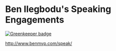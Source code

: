 # Ben Ilegbodu's Speaking Engagements

[![Greenkeeper badge](https://badges.greenkeeper.io/benmvp/slides.svg)](https://greenkeeper.io/)

http://www.benmvp.com/speak/
